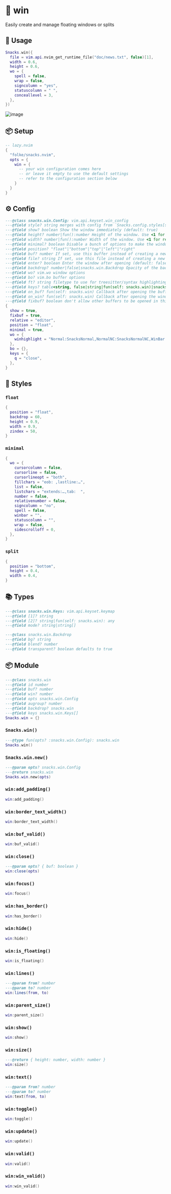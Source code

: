 # 🍿 win

Easily create and manage floating windows or splits

## 🚀 Usage

```lua
Snacks.win({
  file = vim.api.nvim_get_runtime_file("doc/news.txt", false)[1],
  width = 0.6,
  height = 0.6,
  wo = {
    spell = false,
    wrap = false,
    signcolumn = "yes",
    statuscolumn = " ",
    conceallevel = 3,
  },
})
```
![image](https://github.com/user-attachments/assets/250acfbd-a624-4f42-a36b-9aab316ebf64)

<!-- docgen -->

## 📦 Setup

```lua
-- lazy.nvim
{
  "folke/snacks.nvim",
  opts = {
    win = {
      -- your win configuration comes here
      -- or leave it empty to use the default settings
      -- refer to the configuration section below
    }
  }
}
```

## ⚙️ Config

```lua
---@class snacks.win.Config: vim.api.keyset.win_config
---@field style? string merges with config from `Snacks.config.styles[style]`
---@field show? boolean Show the window immediately (default: true)
---@field height? number|fun():number Height of the window. Use <1 for relative height. 0 means full height. (default: 0.9)
---@field width? number|fun():number Width of the window. Use <1 for relative width. 0 means full width. (default: 0.9)
---@field minimal? boolean Disable a bunch of options to make the window minimal (default: true)
---@field position? "float"|"bottom"|"top"|"left"|"right"
---@field buf? number If set, use this buffer instead of creating a new one
---@field file? string If set, use this file instead of creating a new buffer
---@field enter? boolean Enter the window after opening (default: false)
---@field backdrop? number|false|snacks.win.Backdrop Opacity of the backdrop (default: 60)
---@field wo? vim.wo window options
---@field bo? vim.bo buffer options
---@field ft? string filetype to use for treesitter/syntax highlighting. Won't override existing filetype
---@field keys? table<string, false|string|fun(self: snacks.win)|snacks.win.Keys> Key mappings
---@field on_buf? fun(self: snacks.win) Callback after opening the buffer
---@field on_win? fun(self: snacks.win) Callback after opening the window
---@field fixbuf? boolean don't allow other buffers to be opened in this window
{
  show = true,
  fixbuf = true,
  relative = "editor",
  position = "float",
  minimal = true,
  wo = {
    winhighlight = "Normal:SnacksNormal,NormalNC:SnacksNormalNC,WinBar:SnacksWinBar,WinBarNC:SnacksWinBarNC",
  },
  bo = {},
  keys = {
    q = "close",
  },
}
```

## 🎨 Styles

### `float`

```lua
{
  position = "float",
  backdrop = 60,
  height = 0.9,
  width = 0.9,
  zindex = 50,
}
```

### `minimal`

```lua
{
  wo = {
    cursorcolumn = false,
    cursorline = false,
    cursorlineopt = "both",
    fillchars = "eob: ,lastline:…",
    list = false,
    listchars = "extends:…,tab:  ",
    number = false,
    relativenumber = false,
    signcolumn = "no",
    spell = false,
    winbar = "",
    statuscolumn = "",
    wrap = false,
    sidescrolloff = 0,
  },
}
```

### `split`

```lua
{
  position = "bottom",
  height = 0.4,
  width = 0.4,
}
```

## 📚 Types

```lua
---@class snacks.win.Keys: vim.api.keyset.keymap
---@field [1]? string
---@field [2]? string|fun(self: snacks.win): any
---@field mode? string|string[]
```

```lua
---@class snacks.win.Backdrop
---@field bg? string
---@field blend? number
---@field transparent? boolean defaults to true
```

## 📦 Module

```lua
---@class snacks.win
---@field id number
---@field buf? number
---@field win? number
---@field opts snacks.win.Config
---@field augroup? number
---@field backdrop? snacks.win
---@field keys snacks.win.Keys[]
Snacks.win = {}
```

### `Snacks.win()`

```lua
---@type fun(opts? :snacks.win.Config): snacks.win
Snacks.win()
```

### `Snacks.win.new()`

```lua
---@param opts? snacks.win.Config
---@return snacks.win
Snacks.win.new(opts)
```

### `win:add_padding()`

```lua
win:add_padding()
```

### `win:border_text_width()`

```lua
win:border_text_width()
```

### `win:buf_valid()`

```lua
win:buf_valid()
```

### `win:close()`

```lua
---@param opts? { buf: boolean }
win:close(opts)
```

### `win:focus()`

```lua
win:focus()
```

### `win:has_border()`

```lua
win:has_border()
```

### `win:hide()`

```lua
win:hide()
```

### `win:is_floating()`

```lua
win:is_floating()
```

### `win:lines()`

```lua
---@param from? number
---@param to? number
win:lines(from, to)
```

### `win:parent_size()`

```lua
win:parent_size()
```

### `win:show()`

```lua
win:show()
```

### `win:size()`

```lua
---@return { height: number, width: number }
win:size()
```

### `win:text()`

```lua
---@param from? number
---@param to? number
win:text(from, to)
```

### `win:toggle()`

```lua
win:toggle()
```

### `win:update()`

```lua
win:update()
```

### `win:valid()`

```lua
win:valid()
```

### `win:win_valid()`

```lua
win:win_valid()
```

